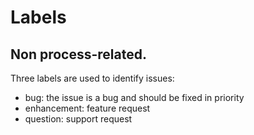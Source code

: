 # Labels

## Non process-related.

Three labels are used to identify issues:

* bug: the issue is a bug and should be fixed in priority
* enhancement: feature request
* question: support request
